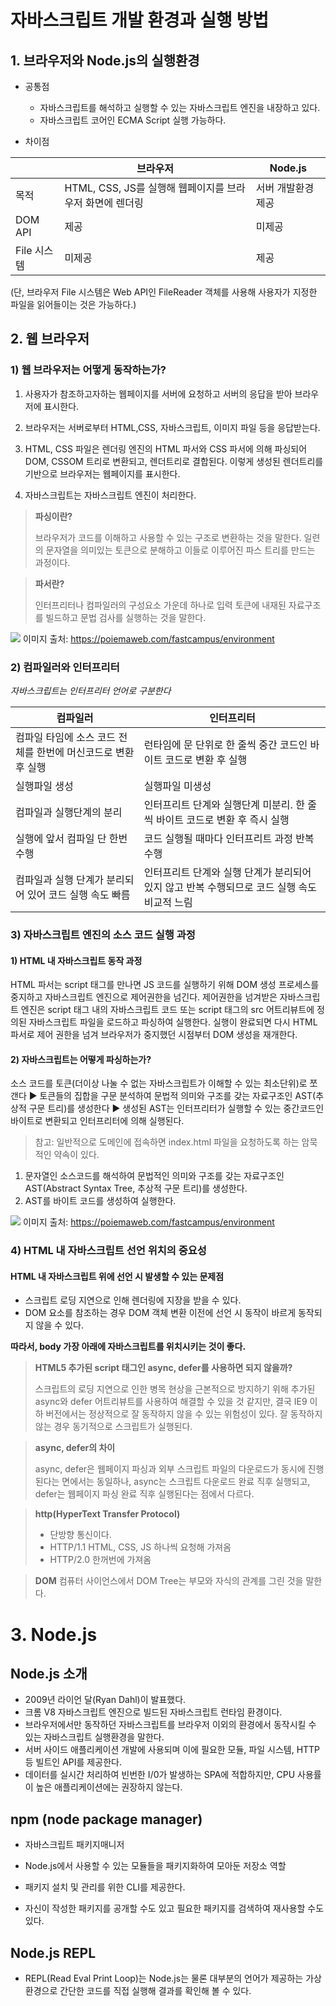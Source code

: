 # 자바스크립트 개발 환경과 실행 방법



## 1. 브라우저와 Node.js의 실행환경

- 공통점

  - 자바스크립트를 해석하고 실행할 수 있는 자바스크립트 엔진을 내장하고 있다.
  - 자바스크립트 코어인 ECMA Script 실행 가능하다.

- 차이점

|             | 브라우저                                                 | Node.js            |
| ----------- | -------------------------------------------------------- | ------------------ |
| 목적        | HTML, CSS, JS를 실행해 웹페이지를 브라우저 화면에 렌더링 | 서버 개발환경 제공 |
| DOM API     | 제공                                                     | 미제공             |
| File 시스템 | 미제공                                                   | 제공               |

(단, 브라우저 File 시스템은 Web API인 FileReader 객체를 사용해 사용자가 지정한 파일을 읽어들이는 것은 가능하다.)



## 2. 웹 브라우저

### 1) 웹 브라우저는 어떻게 동작하는가?

1. 사용자가 참조하고자하는 웹페이지를 서버에 요청하고 서버의 응답을 받아 브라우저에 표시한다.

2. 브라우저는 서버로부터 HTML,CSS, 자바스크립트, 이미지 파일 등을 응답받는다.

3. HTML, CSS 파일은 렌더링 엔진의 HTML 파서와 CSS 파서에 의해 파싱되어 DOM, CSSOM 트리로 변환되고, 렌더트리로 결합된다. 이렇게 생성된 렌더트리를 기반으로 브라우저는 웹페이지를 표시한다.

4. 자바스크립트는 자바스크립트 엔진이 처리한다.

   

> **파싱이란?**  
>
> 브라우저가 코드를 이해하고 사용할 수 있는 구조로 변환하는 것을 말한다. 일련의 문자열을 의미있는 토큰으로 분해하고 이들로 이루어진 파스 트리를 만드는 과정이다.



> **파서란?**  
>
> 인터프리터나 컴파일러의 구성요소 가운데 하나로 입력 토큰에 내재된 자료구조를 빌드하고 문법 검사를 실행하는 것을 말한다.



![](https://poiemaweb.com/assets/fs-images/3-3.png)
이미지 출처: https://poiemaweb.com/fastcampus/environment



### 2) 컴파일러와 인터프리터

_자바스크립트는 인터프리터 언어로 구분한다_

| 컴파일러                                                     | 인터프리터                                                   |
| ------------------------------------------------------------ | ------------------------------------------------------------ |
| 컴파일 타임에 소스 코드 전체를 한번에 머신코드로 변환 후 실행 | 런타임에 문 단위로 한 줄씩 중간 코드인 바이트 코드로 변환 후 실행 |
| 실행파일 생성                                                | 실행파일 미생성                                              |
| 컴파일과 실행단계의 분리                                     | 인터프리트 단계와 실행단계 미분리. 한 줄씩 바이트 코드로 변환 후 즉시 실행 |
| 실행에 앞서 컴파일 단 한번 수행                              | 코드 실행될 때마다 인터프리트 과정 반복 수행                 |
| 컴파일과 실행 단계가 분리되어 있어 코드 실행 속도 빠름       | 인터프리트 단계와 실행 단계가 분리되어 있지 않고 반복 수행되므로 코드 실행 속도 비교적 느림 |



### 3) 자바스크립트 엔진의 소스 코드 실행 과정



#### 1) HTML 내 자바스크립트 동작 과정

HTML 파서는 script 태그를 만나면 JS 코드를 실행하기 위해 DOM 생성 프로세스를 중지하고 자바스크립트 엔진으로 제어권한을 넘긴다. 제어권한을 넘겨받은 자바스크립트 엔진은 script 태그 내의 자바스크립트 코드 또는 script 태그의 src 어트리뷰트에 정의된 자바스크립트 파일을 로드하고 파싱하여 실행한다. 실행이 완료되면 다시 HTML 파서로 제어 권한을 넘겨 브라우저가 중지했던 시점부터 DOM 생성을 재개한다.



#### 2) 자바스크립트는 어떻게 파싱하는가?  

소스 코드를 토큰(더이상 나눌 수 없는 자바스크립트가 이해할 수 있는 최소단위)로 쪼갠다 ▶ 토큰들의 집합을 구문 분석하여 문법적 의미와 구조를 갖는 자료구조인 AST(추상적 구문 트리)를 생성한다 ▶ 생성된 AST는 인터프리터가 실행할 수 있는 중간코드인 바이트로 변환되고 인터프리터에 의해 실행된다.

> 참고: 일반적으로 도메인에 접속하면 index.html 파일을 요청하도록 하는 암묵적인 약속이 있다.



1. 문자열인 소스코드를 해석하여 문법적인 의미와 구조를 갖는 자료구조인 AST(Abstract Syntax Tree, 추상적 구문 트리)를 생성한다.
2. AST를 바이트 코드를 생성하여 실행한다.

![](https://poiemaweb.com/assets/fs-images/3-4.png)
이미지 출처: https://poiemaweb.com/fastcampus/environment



### 4) HTML 내 자바스크립트 선언 위치의 중요성

#### HTML 내 자바스크립트 위에 선언 시 발생할 수 있는 문제점

- 스크립트 로딩 지연으로 인해 렌더링에 지장을 받을 수 있다. 
- DOM 요소를 참조하는 경우 DOM 객체 변환 이전에 선언 시 동작이 바르게 동작되지 않을 수 있다.

**따라서, body 가장 아래에 자바스크립트를 위치시키는 것이 좋다.**



> **HTML5 추가된 script 태그인 async, defer를 사용하면 되지 않을까?**
>
> 스크립트의 로딩 지연으로 인한 병목 현상을 근본적으로 방지하기 위해 추가된 async와 defer 어트리뷰트를 사용하여 해결할 수 있을 것 같지만, 결국 IE9 이하 버전에서는 정상적으로 잘 동작하지 않을 수 있는 위험성이 있다. 잘 동작하지 않는 경우 동기적으로 스크립트가 실행된다.



> **async, defer의 차이**
>
> async, defer은 웹페이지 파싱과 외부 스크립트 파일의 다운로드가 동시에 진행된다는 면에서는 동일하나, async는 스크립트 다운로드 완료 직후 실행되고, defer는 웹페이지 파싱 완료 직후 실행된다는 점에서 다르다.



> **http(HyperText Transfer Protocol)**  
>
> - 단방향 통신이다.  
> - HTTP/1.1 HTML, CSS, JS 하나씩 요청해 가져옴 
> - HTTP/2.0 한꺼번에 가져옴



> **DOM** 
컴퓨터 사이언스에서 DOM Tree는 부모와 자식의 관계를 그린 것을 말한다.



# 3. Node.js



## Node.js 소개

- 2009년 라이언 달(Ryan Dahl)이 발표했다.
- 크롬 V8 자바스크립트 엔진으로 빌드된 자바스크립트 런타임 환경이다.
- 브라우저에서만 동작하던 자바스크립트를 브라우저 이외의 환경에서 동작시킬 수 있는 자바스크립트 실행환경을 말한다.
- 서버 사이드 애플리케이션 개발에 사용되며 이에 필요한 모듈, 파일 시스템, HTTP 등 빌트인 API를 제공한다.
- 데이터를 실시간 처리하여 빈번한 I/0가 발생하는 SPA에 적합하지만, CPU 사용률이 높은 애플리케이션에는 권장하지 않는다.

## npm (node package manager)

- 자바스크립트 패키지매니저

- Node.js에서 사용할 수 있는 모듈들을 패키지화하여 모아둔 저장소 역할

- 패키지 설치 및 관리를 위한 CLI를 제공한다.

- 자신이 작성한 패키지를 공개할 수도 있고 필요한 패키지를 검색하여 재사용할 수도 있다.

  

## Node.js REPL

- REPL(Read Eval Print Loop)는 Node.js는 물론 대부분의 언어가 제공하는 가상환경으로 간단한 코드를 직접 실행해 결과를 확인해 볼 수 있다.